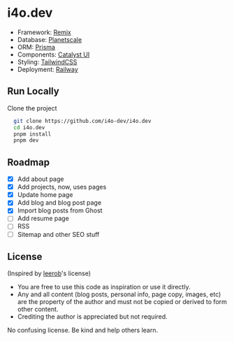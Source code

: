 # i4o.dev

-   Framework: [Remix](https://remix.run/)
-   Database: [Planetscale](https://planetscale.com/)
-   ORM: [Prisma](https://prisma.io/)
-   Components: [Catalyst UI](https://catalyst.i4o.dev/)
-   Styling: [TailwindCSS](https://tailwindcss.com/)
-   Deployment: [Railway](https://railway.app/)

## Run Locally

Clone the project

```bash
  git clone https://github.com/i4o-dev/i4o.dev
  cd i4o.dev
  pnpm install
  pnpm dev
```

## Roadmap

-   [x] Add about page
-   [x] Add projects, now, uses pages
-   [x] Update home page
-   [x] Add blog and blog post page
-   [x] Import blog posts from Ghost
-   [ ] Add resume page
-   [ ] RSS
-   [ ] Sitemap and other SEO stuff

## License

(Inspired by [leerob](https://github.com/leerob/leerob.io/blob/main/LICENSE.txt)'s license)

-   You are free to use this code as inspiration or use it directly.
-   Any and all content (blog posts, personal info, page copy, images, etc) are the property of the author and must not be copied or derived to form other content.
-   Crediting the author is appreciated but not required.

No confusing license. Be kind and help others learn.
